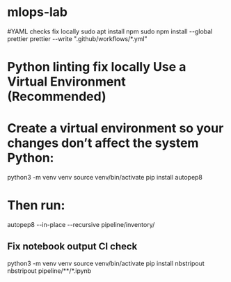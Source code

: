 # mlops-lab #
#YAML checks fix locally
sudo apt install npm
sudo npm install --global prettier
prettier --write ".github/workflows/*.yml"

# Python linting fix locally Use a Virtual Environment (Recommended)
# Create a virtual environment so your changes don’t affect the system Python:
python3 -m venv venv
source venv/bin/activate
pip install autopep8
# Then run:
autopep8 --in-place --recursive pipeline/inventory/

## Fix notebook output CI check
python3 -m venv venv
source venv/bin/activate
pip install nbstripout
nbstripout pipeline/**/*.ipynb